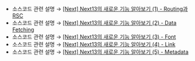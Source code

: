 * 소스코드 관련 설명 → <a href='https://jforj.tistory.com/336'>[Next] Next13의 새로운 기능 알아보기 (1) - Routing과 RSC</a>
* 소스코드 관련 설명 → <a href='https://jforj.tistory.com/337'>[Next] Next13의 새로운 기능 알아보기 (2) - Data Fetching</a>
* 소스코드 관련 설명 → <a href='https://jforj.tistory.com/338'>[Next] Next13의 새로운 기능 알아보기 (3) - Font</a>
* 소스코드 관련 설명 → <a href='https://jforj.tistory.com/339'>[Next] Next13의 새로운 기능 알아보기 (4) - Link</a>
* 소스코드 관련 설명 → <a href='https://jforj.tistory.com/340'>[Next] Next13의 새로운 기능 알아보기 (5) - Metadata</a>